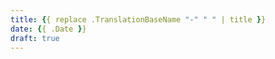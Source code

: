 ```yaml
---
title: {{ replace .TranslationBaseName "-" " " | title }}
date: {{ .Date }}
draft: true
---
```

